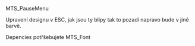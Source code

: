 MTS_PauseMenu

Upravení designu v ESC, jak jsou ty blipy tak to pozadí napravo bude v jiné barvě.


Depencies potřšebujete MTS_Font
